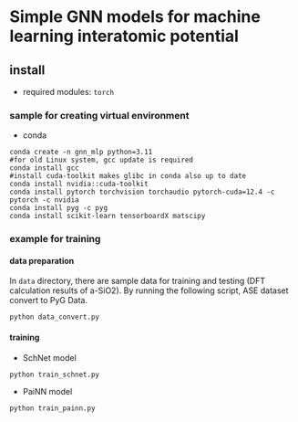 # Simple GNN models for machine learning interatomic potential

## install 
- required modules: `torch`

### sample for creating virtual environment

- conda 
```
conda create -n gnn_mlp python=3.11
#for old Linux system, gcc update is required
conda install gcc
#install cuda-toolkit makes glibc in conda also up to date
conda install nvidia::cuda-toolkit
conda install pytorch torchvision torchaudio pytorch-cuda=12.4 -c pytorch -c nvidia
conda install pyg -c pyg
conda install scikit-learn tensorboardX matscipy
```

### example for training

#### data preparation
In `data` directory, there are sample data for training and testing (DFT calculation results of a-SiO2). 
By running the following script, ASE dataset convert to PyG Data.
```
python data_convert.py
```

#### training
- SchNet model
```
python train_schnet.py
```

- PaiNN model
```
python train_painn.py
```
